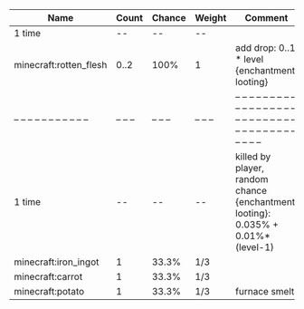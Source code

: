 | Name                   | Count | Chance | Weight | Comment                                                                          |
| ---------------------- | ----- | ------ | ------ | -------------------------------------------------------------------------------- |
| 1 time                 |    -- |     -- |     -- |                                                                                  |
| minecraft:rotten_flesh |  0..2 |   100% |      1 | add drop: 0..1 * level {enchantment: looting}                                    |
| – – – – – – – – – – –  | – – – | – – –  | – – –  | – – – – – – – – – – – – – – – – – – – – – – – – – – – – – – – – – – – – – – – –  |
| 1 time                 |    -- |     -- |     -- | killed by player, random chance {enchantment: looting}: 0.035% + 0.01%*(level-1) |
| minecraft:iron_ingot   |     1 |  33.3% |    1/3 |                                                                                  |
| minecraft:carrot       |     1 |  33.3% |    1/3 |                                                                                  |
| minecraft:potato       |     1 |  33.3% |    1/3 | furnace smelt                                                                    |